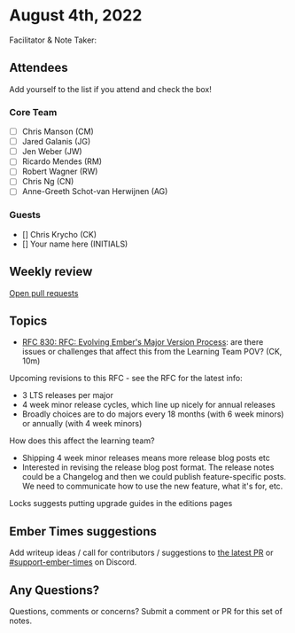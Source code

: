 # August 4th, 2022

Facilitator & Note Taker: 

## Attendees

Add yourself to the list if you attend and check the box!

### Core Team

- [ ] Chris Manson (CM)
- [ ] Jared Galanis (JG)
- [ ] Jen Weber (JW)
- [ ] Ricardo Mendes (RM)
- [ ] Robert Wagner (RW)
- [ ] Chris Ng (CN)
- [ ] Anne-Greeth Schot-van Herwijnen (AG)

### Guests

- [] Chris Krycho (CK)
- [] Your name here (INITIALS)

## Weekly review

[Open pull requests](https://help-wanted.emberjs.com/pull-requests)

## Topics

<!-- If you would like to add a topic to the agenda please add a suggestion to the PR using the following format: -->
<!-- ### Your topic (INITIALS, expected duration in minutes) -->
- [RFC 830: RFC: Evolving Ember's Major Version Process](https://github.com/emberjs/rfcs/pull/830): are there issues or challenges that affect this from the Learning Team POV? (CK, 10m)

Upcoming revisions to this RFC - see the RFC for the latest info:

- 3 LTS releases per major
- 4 week minor release cycles, which line up nicely for annual releases
- Broadly choices are to do majors every 18 months (with 6 week minors)
or annually (with 4 week minors)

How does this affect the learning team?

- Shipping 4 week minor releases means more release blog posts etc
- Interested in revising the release blog post format. The release notes
could be a Changelog and then we could publish feature-specific posts.
We need to communicate how to use the new feature, what it's for, etc.

Locks suggests putting upgrade guides in the editions pages

## Ember Times suggestions

Add writeup ideas / call for contributors / suggestions to [the latest PR](https://github.com/ember-learn/ember-blog/pulls?q=is%3Aopen+is%3Apr+label%3A%22%F0%9F%97%9E+embertimes%22%20or%20#support-ember-times) or [#support-ember-times](https://discordapp.com/channels/480462759797063690/485450546887786506) on Discord.

## Any Questions?

Questions, comments or concerns? Submit a comment or PR for this set of notes.
